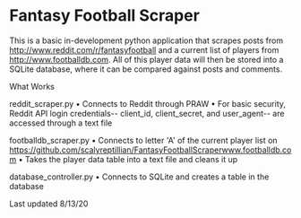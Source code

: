 # Fantasy Football Scraper

This is a basic in-development python application that scrapes posts from http://www.reddit.com/r/fantasyfootball and a current list of players from http://www.footballdb.com.
All of this player data will then be stored into a SQLite database, where it can be compared against posts and comments.

What Works

reddit_scraper.py
 • Connects to Reddit through PRAW
 • For basic security, Reddit API login credentials-- client_id, client_secret, and user_agent-- are accessed through a text file

footballdb_scraper.py
 • Connects to letter 'A' of the current player list on https://github.com/scalyreptillian/FantasyFootballScraperwww.footballdb.com
 • Takes the player data table into a text file and cleans it up

database_controller.py
 • Connects to SQLite and creates a table in the database

Last updated 8/13/20
